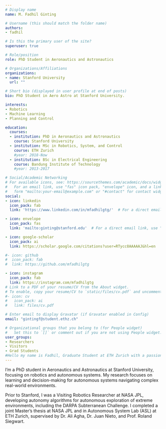 ```yaml
---
# Display name
name: M. Fadhil Ginting

# Username (this should match the folder name)
authors:
- fadhil

# Is this the primary user of the site?
superuser: true

# Role/position
role: PhD Student in Aeronautics and Astronautics

# Organizations/Affiliations
organizations:
- name: Stanford University
  url: ""

# Short bio (displayed in user profile at end of posts)
bio: PhD Student in Aero Astro at Stanford University.

interests:
- Robotics
- Machine Learning
- Planning and Control

education:
  courses:
  - institution: PhD in Aeronautics and Astronautics
    course: Stanford University
  - institution: MSc in Robotics, System, and Control
    course: ETH Zurich
    #year: 2018-Now
  - institution: BSc in Electrical Engineering
    course: Bandung Institute of Technology
    #year: 2013-2017

# Social/Academic Networking
# For available icons, see: https://sourcethemes.com/academic/docs/widgets/#icons
#   For an email link, use "fas" icon pack, "envelope" icon, and a link in the
#   form "mailto:your-email@example.com" or "#contact" for contact widget.
social:
- icon: linkedin
  icon_pack: fab
  link: 'https://www.linkedin.com/in/mfadhilgtg/'  # For a direct email link, use "mailto:test@example.org".

- icon: envelope
  icon_pack: fas
  link: 'mailto:ginting@stanford.edu'  # For a direct email link, use "mailto:test@example.org".

- icon: google-scholar
  icon_pack: ai
  link: https://scholar.google.com/citations?user=RTycc8AAAAAJ&hl=en

#- icon: github
#  icon_pack: fab
#  link: https://github.com/mfadhilgtg

- icon: instagram
  icon_pack: fab
  link: https://instagram.com/mfadhilgtg
# Link to a PDF of your resume/CV from the About widget.
# To enable, copy your resume/CV to `static/files/cv.pdf` and uncomment the lines below.  
#- icon: cv
#   icon_pack: ai
#   link: files/cv.pdf

# Enter email to display Gravatar (if Gravatar enabled in Config)
email: "gintingf@student.ethz.ch"

# Organizational groups that you belong to (for People widget)
#   Set this to `[]` or comment out if you are not using People widget.  
user_groups:
- Researchers
- Visitors
- Grad Students
#Hello my name is Fadhil, Graduate Student at ETH Zurich with a passion for Robotics and AI. I'm currently working at NASA Jet Propulsion Lab as a Visiting Researcher in Pasadena, California.
---
```


<!-- I'm a Visiting Robotics Researcher at NASA Jet Propulsion Laboratory in Pasadena, CA, developing robotic autonomy algorithms for autonomous exploration of extreme environments. I'm interested in enabling robots to autonomously learn, adapt, and plan in complex real-world environments.

I recently completed a joint Master's thesis at NASA JPL and in Autonomous System Lab (ASL) at ETH Zurich, supervised by Dr. Ali Agha, Dr. Juan Nieto, and Prof. Roland Siegwart. Before graduate school, I studied Electrical Engineering, focusing on Robotics and Control, at Bandung Institute of Technology (ITB).   -->

I’m a PhD student in Aeronautics and Astronautics at Stanford University, focusing on robotics and autonomous systems. My research focuses on learning and decision-making for autonomous systems navigating complex real-world environments.

Prior to Stanford, I was a Visiting Robotics Researcher at NASA JPL, developing autonomy algorithms for autonomous exploration of extreme environments, including the DARPA Subterranean Challenge. I completed a joint Master’s thesis at NASA JPL and in Autonomous System Lab (ASL) at ETH Zurich, supervised by Dr. Ali Agha, Dr. Juan Nieto, and Prof. Roland Siegwart.
